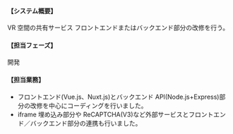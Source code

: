 #### 【システム概要】

VR 空間の共有サービス
フロントエンドまたはバックエンド部分の改修を行う。

#### 【担当フェーズ】

開発

#### 【担当業務】

- フロントエンド(Vue.js、Nuxt.js)とバックエンド API(Node.js+Express)部分の改修を中心にコーディングを行いました。
- iframe 埋め込み部分や ReCAPTCHA(V3)など外部サービスとフロントエンド／バックエンド部分の連携も行いました。
